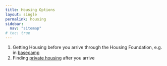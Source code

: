 ```yaml
---
title: Housing Options
layout: single
permalink: housing
sidebar:
  nav: "sitemap"
# toc: true
---
```


<!-- There are two main housing options: -->

1. Getting Housing before you arrive through the Housing Foundation, e.g. in [basecamp](housing/basecamp)
2. Finding [private housing](housing/not-housing-foudation) after you arrive
